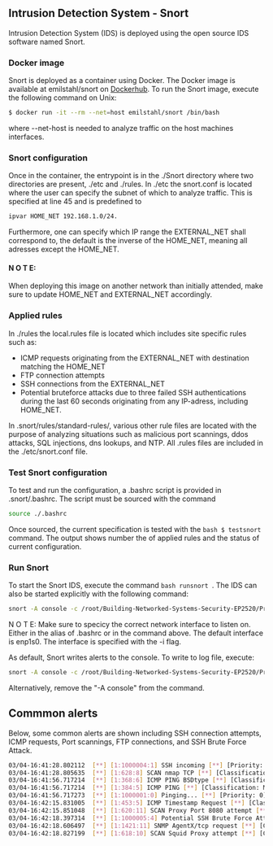 

## Intrusion Detection System - Snort

Intrusion Detection System (IDS) is deployed using the open source IDS software named Snort. 

### Docker image

Snort is deployed as a container using Docker. The Docker image is available at emilstahl/snort on [Dockerhub](https://hub.docker.com/r/emilstahl/snort). 
To run the Snort image, execute the following command on Unix: 
```bash 
$ docker run -it --rm --net=host emilstahl/snort /bin/bash 
```
where --net-host is needed to analyze traffic on the host machines interfaces. 

### Snort configuration 

Once in the container, the entrypoint is in the ./Snort directory where two directories are present, ./etc and ./rules. 
In ./etc the snort.conf is located where the user can specify the subnet of which to analyze traffic. This is specified at line 45 and is predefined to 
```bash
ipvar HOME_NET 192.168.1.0/24. 
```
Furthermore, one can specify which IP range the EXTERNAL_NET shall correspond to, the default is the inverse of the HOME_NET, meaning all adresses except the HOME_NET.

#### N O T E: 
When deploying this image on another network than initially attended, make sure to update HOME_NET and EXTERNAL_NET accordingly.

### Applied rules

In ./rules the local.rules file is located which includes site specific rules such as:

* ICMP requests originating from the EXTERNAL_NET with destination matching the HOME_NET
* FTP connection attempts
* SSH connections from the EXTERNAL_NET
* Potential bruteforce attacks due to three failed SSH authentications during the last 60 seconds originating from any IP-adress, including HOME_NET.

In .snort/rules/standard-rules/, various other rule files are located with the purpose of analyzing situations such as malicious port scannings, ddos attacks, SQL injections, dns lookups, and NTP. All .rules files are included in the ./etc/snort.conf file. 

### Test Snort configuration

To test and run the configuration, a .bashrc script is provided in .snort/.bashrc. 
The script must be sourced with the command 
```bash
source ./.bashrc
```
Once sourced, the current specification is tested with the ```bash $ testsnort``` command. The output shows number the of applied rules and the status of current configuration. 

### Run Snort

To start the Snort IDS, execute the command ```bash runsnort ```. 
The IDS can also be started explicitly with the following command:
```bash 
snort -A console -c /root/Building-Networked-Systems-Security-EP2520/Project/snort/etc/snort.conf -i enp1s0
```

N O T E: 
Make sure to specicy the correct network interface to listen on. Either in the alias of .bashrc or in the command above. The default interface is enp1s0. The interface is specified with the -i flag. 

As default, Snort writes alerts to the console. To write to log file, execute:

```bash 
snort -A console -c /root/Building-Networked-Systems-Security-EP2520/Project/snort/etc/snort.conf -i enp1s0 >> /var/log/snort/snort.log
```
Alternatively, remove the "-A console" from the command. 

## Commmon alerts

Below, some common alerts are shown including SSH connection attempts, ICMP requests, Port scannings, FTP connections, and SSH Brute Force Attack. 

```bash
03/04-16:41:28.802112  [**] [1:1000004:1] SSH incoming [**] [Priority: 0] {TCP} 192.168.1.2:55338 -> 192.168.1.26:22
03/04-16:41:28.805635  [**] [1:628:8] SCAN nmap TCP [**] [Classification: Attempted Information Leak] [Priority: 2] {TCP} 192.168.1.2:55338 -> 192.168.1.26:22
03/04-16:41:56.717214  [**] [1:368:6] ICMP PING BSDtype [**] [Classification: Misc activity] [Priority: 3] {ICMP} 192.168.1.2 -> 192.168.1.26
03/04-16:41:56.717214  [**] [1:384:5] ICMP PING [**] [Classification: Misc activity] [Priority: 3] {ICMP} 192.168.1.2 -> 192.168.1.26
03/04-16:41:56.717273  [**] [1:1000001:0] Pinging... [**] [Priority: 0] {ICMP} 192.168.1.26 -> 192.168.1.2
03/04-16:42:15.831005  [**] [1:453:5] ICMP Timestamp Request [**] [Classification: Misc activity] [Priority: 3] {ICMP} 192.168.1.2 -> 192.168.1.26
03/04-16:42:15.851048  [**] [1:620:11] SCAN Proxy Port 8080 attempt [**] [Classification: Attempted Information Leak] [Priority: 2] {TCP} 192.168.1.2:55340 -> 03/04-16:42:16.960237  [**] [1:620:11] SCAN Proxy Port 8080 attempt [**] [Classification: Attempted Information Leak] [Priority: 2] {TCP} 192.168.1.2:55362 -> 03/04-16:42:17.064509  [**] [1:1000002:1] FTP connection attempt [**] [Priority: 0] {TCP} 192.168.1.2:55368 -> 192.168.1.26:21
03/04-16:42:18.397314  [**] [1:1000005:4] Potential SSH Brute Force Attack [**] [Classification: Attempted Denial of Service] [Priority: 2] {TCP} 192.168.1.2:55860 -> 192.168.1.26:22
03/04-16:42:18.606497  [**] [1:1421:11] SNMP AgentX/tcp request [**] [Classification: Attempted Information Leak] [Priority: 2] {TCP} 192.168.1.2:56020 -> 192.168.1.26:705
03/04-16:42:18.827199  [**] [1:618:10] SCAN Squid Proxy attempt [**] [Classification: Attempted Information Leak] [Priority: 2] {TCP} 192.168.1.2:56207 -> 192.168.1.26:3128
```


